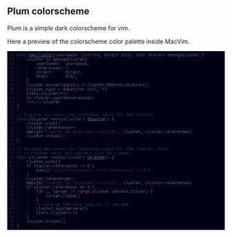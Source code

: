 ## Plum colorscheme

Plum is a simple dark colorscheme for vim.

Here a preview of the colorscheme color palette inside MacVim.

![Screenshot](extra/palette.jpg "The plum colorscheme with some go code from the mgo package.")   
